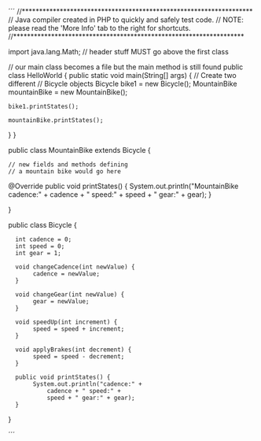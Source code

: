 
´´´
//*******************************************************************
// Java compiler created in PHP to quickly and safely test code.
// NOTE: please read the 'More Info' tab to the right for shortcuts.
//*******************************************************************

import java.lang.Math; // header stuff MUST go above the first class

// our main class becomes a file but the main method is still found
public class HelloWorld
{
  public static void main(String[] args)
  {
 	 // Create two different 
    // Bicycle objects
    Bicycle bike1 = new Bicycle();
    MountainBike mountainBike = new MountainBike();
    
    bike1.printStates();
    
    mountainBike.printStates();
    
  }
}

public class MountainBike extends Bicycle {

    // new fields and methods defining 
    // a mountain bike would go here
  
  @Override 
  public void printStates() {
           System.out.println("MountainBike cadence:" +
               cadence + " speed:" + 
               speed + " gear:" + gear);
      }

}


  public class Bicycle {

      int cadence = 0;
      int speed = 0;
      int gear = 1;

      void changeCadence(int newValue) {
           cadence = newValue;
      }

      void changeGear(int newValue) {
           gear = newValue;
      }

      void speedUp(int increment) {
           speed = speed + increment;   
      }

      void applyBrakes(int decrement) {
           speed = speed - decrement;
      }

      public void printStates() {
           System.out.println("cadence:" +
               cadence + " speed:" + 
               speed + " gear:" + gear);
      }
  }
  
´´´
